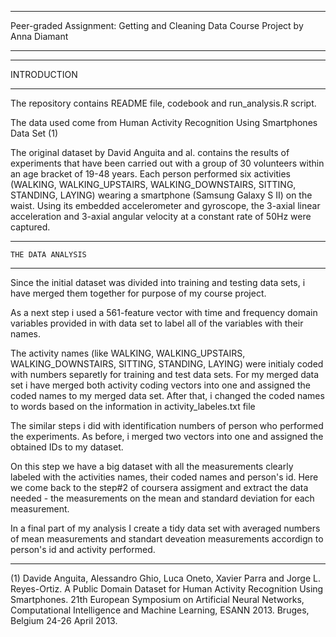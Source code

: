 ****************************************************************
Peer-graded Assignment: Getting and Cleaning Data Course Project
by Anna Diamant
*****************************************************************
_______________
INTRODUCTION
_______________
The repository contains README file, codebook and run_analysis.R script.

The data used come from Human Activity Recognition Using Smartphones Data Set (1)

The original dataset by David Anguita and al. contains the results of experiments that have been carried out with a group of 30 volunteers within an age bracket of 19-48 years. Each person performed six activities (WALKING, WALKING_UPSTAIRS, WALKING_DOWNSTAIRS, SITTING, STANDING, LAYING) wearing a smartphone (Samsung Galaxy S II) on the waist. Using its embedded accelerometer and gyroscope, the 3-axial linear acceleration and 3-axial angular velocity at a constant rate of 50Hz were captured.
_____________________________________
	THE DATA ANALYSIS
_____________________________________
Since the initial dataset was divided into training and testing data sets, i have merged them together for purpose of my course project.

As a next step i used a 561-feature vector with time and frequency domain variables provided in with data set to label all of the variables with their names.

The activity names (like WALKING, WALKING_UPSTAIRS, WALKING_DOWNSTAIRS, SITTING, STANDING, LAYING) were initialy coded with numbers separetly for training and test data sets. For my merged data set i have merged both activity coding vectors into one and assigned the coded names to my merged data set. After that, i changed the coded names to words based on the information in activity_labeles.txt file

The similar steps i did with identification numbers of person who performed the experiments. As before, i merged two vectors into one and assigned the obtained IDs to my dataset. 

On this step we have a big dataset with all the measurements clearly labeled with the activities names, their coded names and person's id.
Here we come back to the step#2 of coursera assigment and extract the data needed - the measurements on the mean and standard deviation for each measurement.

In a final part of my analysis I create a tidy data set with averaged numbers of mean measurements and standart deveation measurements accordign to person's id and activity performed.


___________________________________________________________________
(1) Davide Anguita, Alessandro Ghio, Luca Oneto, Xavier Parra and Jorge L. Reyes-Ortiz. A Public Domain Dataset for Human Activity Recognition Using Smartphones. 21th European Symposium on Artificial Neural Networks, Computational Intelligence and Machine Learning, ESANN 2013. Bruges, Belgium 24-26 April 2013.
